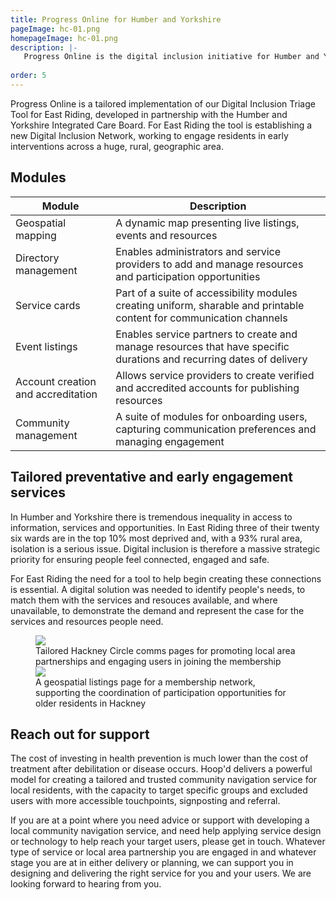```yaml
---
title: Progress Online for Humber and Yorkshire
pageImage: hc-01.png
homepageImage: hc-01.png
description: |-
   Progress Online is the digital inclusion initiative for Humber and Yorkshire. Using a customised version of our Digital Inclusion Triage Tool 168 Town & Parish Councils are building service provider networks, assessing the needs of residents and referring them to appropriate digital inclusion resources. 
 
order: 5
---
```


Progress Online is a tailored implementation of our Digital Inclusion Triage Tool for East Riding, developed in partnership with the Humber and Yorkshire Integrated Care Board. For East Riding the tool is establishing a new Digital Inclusion Network, working to engage residents in early interventions across a huge, rural, geographic area. 

<section>
  <h2>Modules</h2>
  <table>
    <thead>
      <tr>
<th>Module</th>
        <th>Description</th>
      </tr>
    </thead>
    <tbody>
      <tr>
        <td>Geospatial mapping</td>
        <td>A dynamic map presenting live listings, events and resources</td>
      </tr>
      <tr>
        <td>Directory management</td>
        <td>Enables administrators and service providers to add and manage resources and participation opportunities</td>
      </tr>
       <tr>
        <td>Service cards</td>
        <td>Part of a suite of accessibility modules creating uniform, sharable and printable content for communication channels</td>
      </tr>
      <tr>
        <td>Event listings</td>
        <td>Enables service partners to create and manage resources that have specific durations and recurring dates of delivery</td>
      </tr>
      <tr>
        <td>Account creation and accreditation</td>
        <td>Allows service providers to create verified and accredited accounts for publishing resources</td>
      </tr>
      <tr>
        <td>Community management</td>
        <td>A suite of modules for onboarding users, capturing communication preferences and managing engagement</td>
      </tr>
    </tbody>
  </table>
</section>

Tailored preventative and early engagement services
---------------------------------------------------------------------------------------------------------------------------------
In Humber and Yorkshire there is tremendous inequality in access to information, services and opportunities. In East Riding three of their twenty six wards are in the top 10% most deprived and, with a 93% rural area, isolation is a serious issue. Digital inclusion is therefore a massive strategic priority for ensuring people feel connected, engaged and safe.  

For East Riding the need for a tool to help begin creating these connections is essential. A digital solution was needed to identify people's needs, to match them with the services and resouces available, and where unavailable, to demonstrate the demand and represent the case for the services and resources people need.  

<figure>
  <img src="{{ '/static/images/use-cases/hackney-circle-uc-01.png' | url }}" />
  <figcaption>
    Tailored Hackney Circle comms pages for promoting local area partnerships and engaging users in joining the membership
  </figcaption>
   <img src="{{ '/static/images/use-cases/customengagement-02.png' | url }}" />
  <figcaption>
    A geospatial listings page for a membership network, supporting the coordination of participation opportunities for older residents in Hackney
  </figcaption>
</figure>

Reach out for support
---------------------------------------------------------------------------------------------------------------------------------
The cost of investing in health prevention is much lower than the cost of treatment after debilitation or disease occurs. Hoop'd delivers a powerful model for creating a tailored and trusted community navigation service for local residents, with the capacity to target specific groups and excluded users with more accessible touchpoints, signposting and referral. 

If you are at a point where you need advice or support with developing a local community navigation service, and need help applying service design or technology to help reach your target users, please get in touch. Whatever type of service or local area partnership you are engaged in and whatever stage you are at in either delivery or planning, we can support you in designing and delivering the right service for you and your users. We are looking forward to hearing from you. 

